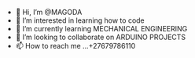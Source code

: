 - 👋 Hi, I’m @MAGODA
- 👀 I’m interested in learning how to code
- 🌱 I’m currently learning MECHANICAL ENGINEERING
- 💞️ I’m looking to collaborate on ARDUINO PROJECTS
- 📫 How to reach me ...+27679786110

<!---
RIPINDZI/RIPINDZI is a ✨ special ✨ repository because its `README.md` (this file) appears on your GitHub profile.
You can click the Preview link to take a look at your changes.
--->
